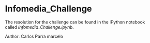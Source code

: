 # Infomedia_Challenge

The resolution for the challenge can be found in the IPython notebook called _Infomedia_Challenge.ipynb_.

Author: Carlos Parra marcelo
